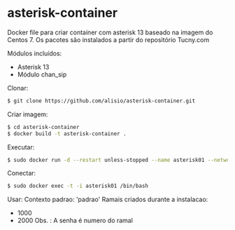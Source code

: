 # asterisk-container
Docker file para criar container com asterisk 13 baseado na imagem do Centos 7. Os pacotes são instalados a partir do repositório Tucny.com

Módulos incluídos:
* Asterisk 13
* Módulo chan_sip

Clonar:

```sh
$ git clone https://github.com/alisio/asterisk-container.git
```

Criar imagem:

```sh
$ cd asterisk-container
$ docker build -t asterisk-container .
```

Executar:

```sh
$ sudo docker run -d --restart unless-stopped --name asterisk01 --network host asterisk-container
```

Conectar:

```sh
$ sudo docker exec -t -i asterisk01 /bin/bash
```

Usar:
Contexto padrao: 'padrao'
Ramais criados durante a instalacao:
* 1000
* 2000
Obs. : A senha é numero do ramal
